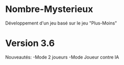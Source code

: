 # Nombre-Mysterieux
Développement d'un jeu basé sur le jeu "Plus-Moins"

# Version 3.6
Nouveautés:
-Mode 2 joueurs
-Mode Joueur contre IA

